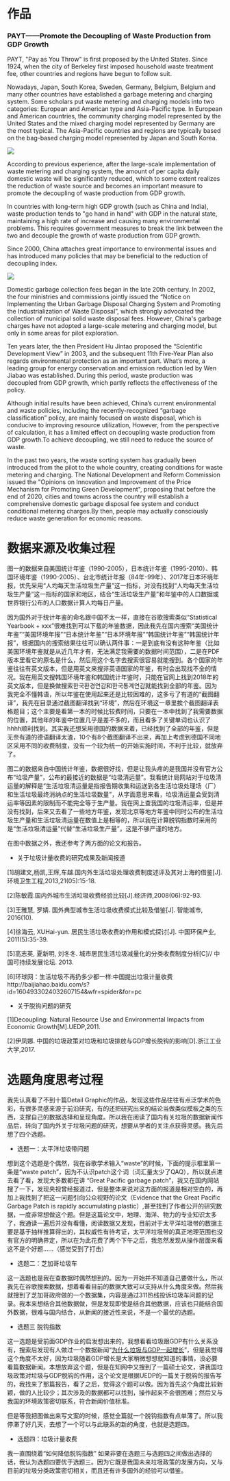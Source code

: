 # 作品

### PAYT——Promote the Decoupling of Waste Production from GDP Growth

PAYT, "Pay as You Throw" is first proposed by the United States.  Since 1924, when the city of Berkeley first imposed household waste treatment fee, other countries and regions have begun to follow suit. 

Nowadays, Japan, South Korea, Sweden, Germany, Belgium, Belgium and many other countries have established a garbage metering and charging system. Some scholars put waste metering and charging models into two categories: European and American type and Asia-Pacific type. In European and American countries, the community charging model represented by the United States and the mixed charging model represented by Germany are the most typical. The Asia-Pacific countries and regions are typically based on the bag-based charging model represented by Japan and South Korea.

![](https://github.com/starlee1998/homework/blob/master/%E5%9B%BE%E4%BA%8C.png)

According to previous experience, after the large-scale implementation of waste metering and charging system, the amount of per capita daily domestic waste will be significantly reduced, which to some extent realizes the reduction of waste source and becomes  an important measure to promote the decoupling of waste production from GDP growth.

In countries with long-term high GDP growth (such as China and India), waste production tends to "go hand in hand" with GDP in the natural state, maintaining a high rate of increase and causing many environmental problems. This requires government measures to break the link between the two and decouple the growth of waste production from GDP growth.

Since 2000, China attaches great importance to environmental issues and has introduced many policies that may be beneficial to the reduction of decoupling index.

![](https://github.com/starlee1998/homework/blob/master/%E5%9B%BE%E4%B8%80.png)

Domestic garbage collection fees began in the late 20th century. In 2002, the four ministries and commissions jointly issued the “Notice on Implementing the Urban Garbage Disposal Charging System and Promoting the Industrialization of Waste Disposal”, which strongly advocated the collection of municipal solid waste disposal fees. However, China's garbage charges have not adopted a large-scale metering and charging model, but only in some areas for pilot exploration.

Ten years later, the then President Hu Jintao proposed the “Scientific Development View” in 2003, and the subsequent 11th Five-Year Plan also regards environmental protection as an important part. What’s more, a leading group for energy conservation and emission reduction led by Wen Jiabao was established. During this period, waste production was decoupled from GDP growth, which partly reflects the effectiveness of the policy.

Although initial results have been achieved, China’s current environmental and waste policies, including the recently-recognized “garbage classification” policy, are mainly focused on waste disposal, which is conducive to improving resource utilization, However, from the perspective of calculation, it has a limited effect on decoupling waste production from GDP growth.To achieve decoupling, we still need to reduce the source of waste.

In the past two years, the waste sorting system has gradually been introduced from the pilot to the whole country, creating conditions for waste metering and charging. The National Development and Reform Commission issued the "Opinions on Innovation and Improvement of the Price Mechanism for Promoting Green Development", proposing that before the end of 2020, cities and towns across the country will establish a comprehensive domestic garbage disposal fee system and conduct conditional metering charges.By then, people may actually consciously reduce waste generation for economic reasons.
   
# 数据来源及收集过程

图一的数据来自美国统计年鉴（1990-2005），日本统计年鉴（1995-2010）、韩国环境年鉴（1990-2005）、台北市统计年报（84年-99年）、2017年日本环境年报，优先采用“人均每天生活垃圾生产量”这一指标，对没有找到“人均每天生活垃圾生产量”这一指标的国家和地区，结合“生活垃圾生产量”和年鉴中的人口数据或世界银行公布的人口数据计算人均每日产量。

因为国外对于统计年鉴的命名跟中国不太一样，直接在谷歌搜索类似“Statistical Yearbook + xxx”很难找到可以下载的年鉴数据，因此我先在国内搜索“美国统计年鉴”“美国环境年报”“日本统计年鉴”“日本环境年报”“韩国统计年鉴”“韩国统计年报”，根据国内的搜索结果往往可以确认两件事：一是到底有没有这种年鉴（比如美国环境年鉴就是从近几年才有，无法满足我需要的数据时间范围），二是在PDF版本里看它的原名是什么，然后用这个名字去搜索很容易就能搜到。各个国家的年鉴往往有英文版本，但是用英文来搜非英语国家的年鉴，有时会出现找不全的情况。我在用英文搜韩国环境年鉴和韩国统计年鉴时，只能在官网上找到2018年的英文版本，但是换做搜索한국환경연감和한국통계연감就能找到全部的年鉴。因为我完全不懂韩语，所以年鉴在使用起来还是比较困难的，这多亏了有道的“截图翻译”，我先在目录通过截图翻译找到“环境”，然后在环境这一章里挨个截图翻译表格题目；这个主要是看第一本的时候比较费时间，只要在一本中找到了我需要数据的位置，其他年的年鉴中位置几乎是差不多的，而且看多了关键单词也认识了hhhh顺利找到。其实我还想采用德国的数据来着，已经找到了全部的年鉴，但是无奈有道的德语翻译太渣，10个有8个截图翻译不出来，再加上考虑到德国不同地区采用不同的收费制度，没有一个较为统一的开始实施时间，不利于比较，就放弃了。

图二的数据来自中国统计年鉴，数据很好找，但是让我头疼的是我国并没有官方公布“垃圾产量”，公布的最接近的数据是“垃圾清运量”。我看统计局网站对于垃圾清运量的解释是“生活垃圾清运量是指报告期收集和运送到各生活垃圾处理场（厂）和生活垃圾最终消纳点的生活垃圾数量”，从字面意思来看，垃圾清运量会受到清运率等因素的限制而不能完全等于生产量。我在网上查我国的垃圾清运率，但是并没有找到，后来又去看了一些地方年鉴，发现北京等地方年鉴中同时公布的生活垃圾生产量和生活垃圾清运量在数值上是相等的，所以我在计算脱钩指数时采用的是“生活垃圾清运量”代替“生活垃圾生产量”，这是不够严谨的地方。

在图中数据之外，我还参考了两方面的论文和报告。

- 关于垃圾计量收费的研究成果及新闻报道

[1]胡建文,杨凯,王辉,车越.国内外生活垃圾处理收费制度述评及其对上海的借鉴[J].环境卫生工程,2013,21(05):15-18.

[2]陈敏霞.国内外城市生活垃圾收费经验比较[J].经济师,2008(06):92-93.

[3]王雅慧, 罗婧. 国外典型城市生活垃圾收费模式比较及借鉴[J]. 智能城市, 2016(10).

[4]徐海云, XUHai-yun. 居民生活垃圾收费的作用和模式探讨[J]. 中国环保产业, 2011(5):35-39.

[5]高志英, 夏新明, 刘冬冬. 城市居民生活垃圾减量化的分类收费制度分析[C]// 中国可持续发展论坛. 2013.

[6]环球网：生活垃圾不再扔多少都一样:中国提出垃圾计量收费http://baijiahao.baidu.com/s?id=1604933024032607154&wfr=spider&for=pc


- 关于脱钩问题的研究

[1]Decoupling: Natural Resource Use and Environmental Impacts from Economic Growth[M].UEDP,2011.

[2]伊凤娜. 中国的垃圾政策对垃圾和垃圾排放与GDP增长脱钩的影响[D].浙江工业大学,2017.


# 选题角度思考过程

我先认真看了不到十篇Detail Graphic的作品，发现这些作品往往有点泛学术的色彩，有很多灵感来源于前沿研究，有的还把研究出来的结论当做类似模板之类的东西，支撑自己的数据选择和呈现角度。所以我在阅读了国内有关垃圾的数据新闻作品后，转向了国内外关于垃圾问题的研究，想要从学者的关注点获得灵感。我先后想了四个选题。

- 选题一：太平洋垃圾带问题

想到这个选题是个偶然，我在谷歌学术输入“waste”的时候，下面的提示框里第一条是“waste patch”，因为不认识patch这个词（词汇量太少了QAQ），所以就点进去看了看，发现大多数都在讲 “Great Pacific garbage patch”，我又在国内网站搜了一下，发现央视曾经报道过，但是整体来说对这方面的报道是相对空白的，再加上我找到了把这一问题引向公众视野的论文（Evidence that the Great Pacific Garbage Patch is rapidly accumulating plastic）,甚至找到了作者公开的研究数据，一度非常想做这个题。但是这篇论文中，地理、海洋、物力的专业知识太多了，我通读一遍后并没有看懂，阅读数据又发现，目前对于太平洋垃圾带的数据主要是基于抽样推算得出的，其权威性有待考证，太平洋垃圾带的真正地理范围也没有官方的明确界定，所以在为此花费了两个下午之后，我忽然发现从操作层面来看这不是个好题……（感觉受到了打击）

- 选题二：芝加哥垃圾车

这一选题也是我在查数据时偶然想到的。因为一开始并不知道自己要做什么，所以我先在谷歌搜索数据，想着看看目前的数据大致可以支持从什么角度来做。然后我就搜到了芝加哥政府做的一个数据集，内容是通过311热线投诉垃圾车问题的记录。我本来想结合其他数据做，但是发现即使是结合其他数据，应该也只能结合国外数据，很难与国内结合，从新闻的接近性来说，不是一个最优的选题。

- 选题三 脱钩指数

这一选题是受前面GDP作业的启发想出来的。我想看看垃圾跟GDP有什么关系没有，搜索后发现有人做过一个数据新闻“[为什么垃圾与GDP一起增长](
http://www.sohu.com/a/324661443_99981592)”，但是我觉得这个角度不太好，因为垃圾随着GDP增长是大家稍微想想就知道的事情，没必要看篇数据新闻。本想放弃这个题，但是在知网中又搜到了一篇硕士论文，讲我国垃圾政策对垃圾与GDP脱钩的作用，这个论文是根据UEDP的一篇关于脱钩的报告写的，我找来了那篇报告，看了之后，觉得这个题可以做。因为首先这个角度比较新颖，做的人比较少；其次涉及的数据都可以找到，操作起来不会很困难；然后又与我国的环境政策密切联系，符合新闻价值标准。

但是等我把图做出来写文案的时候，感觉全篇就一个脱钩指数有点单薄了。所以我停滞了好几天，去想了一个可以与此联系的新的角度，也就是选题四。

- 选题四：垃圾计量收费

我一直围绕着“如何降低脱钩指数”
如果非要在选题三与选题四之间做出选择的话，我认为选题四要优于选题三。因为它既是我国未来垃圾政策的发展方向，又与目前的垃圾分类政策密切相关，而且还有许多国外的经验可以借鉴。


